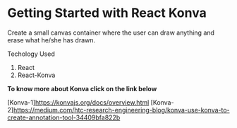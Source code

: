 # Getting Started with React Konva
Create a small canvas container where the user can draw anything and erase what he/she has drawn.

Techology Used
1. React
2. React-Konva

**To know more about Konva click on the link below**

[Konva-1]https://konvajs.org/docs/overview.html
[Konva-2]https://medium.com/htc-research-engineering-blog/konva-use-konva-to-create-annotation-tool-34409bfa822b
